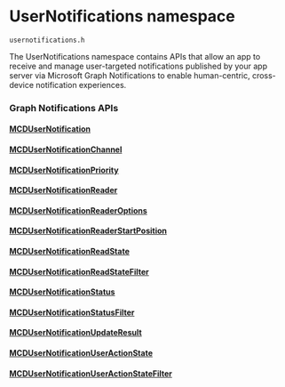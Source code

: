 # UserNotifications namespace
```
usernotifications.h
```
The UserNotifications namespace contains APIs that allow an app to receive and manage user-targeted notifications published by your app server via Microsoft Graph Notifications to enable human-centric, cross-device notification experiences. 

### Graph Notifications APIs

#### [MCDUserNotification](MCDUserNotification.md)
#### [MCDUserNotificationChannel](MCDUserNotificationChannel.md)
#### [MCDUserNotificationPriority](MCDUserNotificationPriority.md)
#### [MCDUserNotificationReader](MCDUserNotificationReader.md)
#### [MCDUserNotificationReaderOptions](MCDUserNotificationReaderOptions.md)
#### [MCDUserNotificationReaderStartPosition](MCDUserNotificationReaderStartPosition.md)
#### [MCDUserNotificationReadState](MCDUserNotificationReadState.md)
#### [MCDUserNotificationReadStateFilter](MCDUserNotificationReadStateFilter.md)
#### [MCDUserNotificationStatus](MCDUserNotificationStatus.md)
#### [MCDUserNotificationStatusFilter](MCDUserNotificationStatusFilter.md)
#### [MCDUserNotificationUpdateResult](MCDUserNotificationUpdateResult.md)
#### [MCDUserNotificationUserActionState](MCDUserNotificationUserActionState.md)
#### [MCDUserNotificationUserActionStateFilter](MCDUserNotificationUserActionStateFilter.md)
